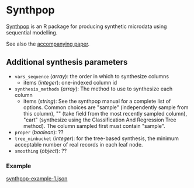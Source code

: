 # Synthpop

[Synthpop](https://CRAN.R-project.org/package=synthpop) is an R package for producing synthetic
microdata using sequential modelling.

See also the [accompanying paper](https://www.jstatsoft.org/article/view/v074i11).

## Additional synthesis parameters

- `vars_sequence` (_array_): the order in which to synthesize columns
  - items (_integer_): one-indexed column id
- `synthesis_methods` (_array_): The method to use to synthesize each column
  - items (_string_): See the synthpop manual for a complete list of options.  Common
    choices are "sample" (independently sample from this column), "" (take field from 
    the most recently sampled column), "cart" (synthesize using the Classification And 
    Regression Tree method).  The column sampled first must contain "sample".
- `proper` (_boolean_): ??
- `tree_minbucket` (_integer_): for the tree-based synthesis, the minimum acceptable
  number of real records in each leaf node.
- `smoothing` (_object_): ??

### Example

[synthpop-example-1.json](../../run-inputs/synthpop-example-1.json)
